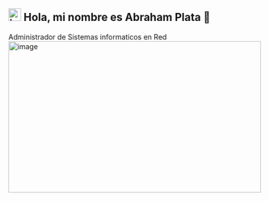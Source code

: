 ## <img width="25" height="25" alt="image" src="https://github.com/user-attachments/assets/c74f0f65-710a-4068-b072-7796c1923402" /> Hola, mi nombre es Abraham Plata 👋
Administrador de Sistemas informaticos en Red <br>
<img width="500" height="300" alt="image" src="https://github.com/user-attachments/assets/5f6562a4-f952-4be0-8844-637a63def523" />



<!--
**Plata20/Plata20** is a ✨ _special_ ✨ repository because its `README.md` (this file) appears on your GitHub profile.

Here are some ideas to get you started:

- 🔭 I’m currently working on ...
- 🌱 I’m currently learning ...
- 👯 I’m looking to collaborate on ...
- 🤔 I’m looking for help with ...
- 💬 Ask me about ...
- 📫 How to reach me: ...
- 😄 Pronouns: ...
- ⚡ Fun fact: ...
-->
